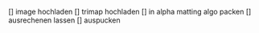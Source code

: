 [] image hochladen
[] trimap hochladen
[] in alpha matting algo packen
[] ausrechenen lassen
[] auspucken
